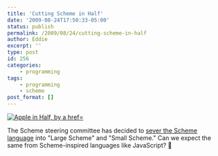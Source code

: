 ```yaml
---
title: 'Cutting Scheme in Half'
date: '2009-08-24T17:50:33-05:00'
status: publish
permalink: /2009/08/24/cutting-scheme-in-half
author: Eddie
excerpt: ''
type: post
id: 256
categories:
    - programming
tags:
    - programming
    - scheme
post_format: []
---
```

[![Apple in Half, by a href=](http://farm4.static.flickr.com/3331/3326839642_e7ee335dcc_m.jpg "Apple in Half")](http://www.flickr.com/photos/lucy_baxter/3326839642/)

The Scheme steering committee has decided to [sever the Scheme language](http://scheme-reports.org/2009/position-statement.html) into "Large Scheme" and "Small Scheme." Can we expect the same from Scheme-inspired languages like JavaScript? 🙂